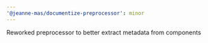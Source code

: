 ```yaml
---
'@jeanne-mas/documentize-preprocessor': minor
---
```


Reworked preprocessor to better extract metadata from components
